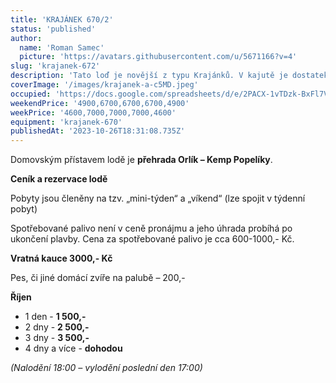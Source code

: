 ```yaml
---
title: 'KRAJÁNEK 670/2'
status: 'published'
author:
  name: 'Roman Samec'
  picture: 'https://avatars.githubusercontent.com/u/5671166?v=4'
slug: 'krajanek-672'
description: 'Tato loď je novější z typu Krajánků. V kajutě je dostatek prostoru pro 4 osoby, včetně spaní a vybavení, s řízením z vnitřní kormidelny a s opalovací palubou na přídi. Vhodné pro rodiny s dětmi nebo samostatný pár, kteří hledají pohodlnou a cenově dostupnou volbu.'
coverImage: '/images/krajanek-a-c5MD.jpeg'
occupied: 'https://docs.google.com/spreadsheets/d/e/2PACX-1vTDzk-BxFl7VEWSIzluwDN4IsXvVILf3r3tTaqvxJhJKMN_xYeQeLinPou1RMBbRw/pubhtml?gid=144343434&single=true'
weekendPrice: '4900,6700,6700,6700,4900'
weekPrice: '4600,7000,7000,7000,4600'
equipment: 'krajanek-670'
publishedAt: '2023-10-26T18:31:08.735Z'
---
```


Domovským přístavem lodě je **přehrada Orlík – Kemp Popelíky**.

**Ceník a rezervace lodě**

Pobyty jsou členěny na tzv. „mini-týden“ a „víkend“ (lze spojit v týdenní pobyt)

Spotřebované palivo není v ceně pronájmu a jeho úhrada probíhá po ukončení plavby. Cena za spotřebované palivo je cca 600-1000,- Kč.

**Vratná kauce 3000,- Kč**

Pes, či jiné domácí zvíře na palubě – 200,-

**Říjen**

- 1 den - **1 500,-**
- 2 dny - **2 500,-**
- 3 dny - **3 500,-**
- 4 dny a více - **dohodou**

*(Nalodění 18:00 – vylodění poslední den 17:00)*